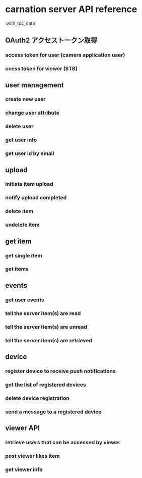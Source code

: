 # carnation server API reference

:with_toc_data

## OAuth2 アクセストークン取得

### access token for user (camera application user)

### ccess token for viewer (STB)

## user management

### create new user

### change user attribute

### delete user

### get user info

### get user id by email

## upload

### initiate item upload

### notify upload completed

### delete item

### undelete item

## get item

### get single item

### get items

## events

### get user events

### tell the server item(s) are read

### tell the server item(s) are unread

### tell the server item(s) are retrieved

## device

### register device to receive push notifications

### get the list of registered devices

### delete device registration

### send a message to a registered device

## viewer API

### retrieve users that can be accessed by viewer

### post viewer likes item

### get viewer info
